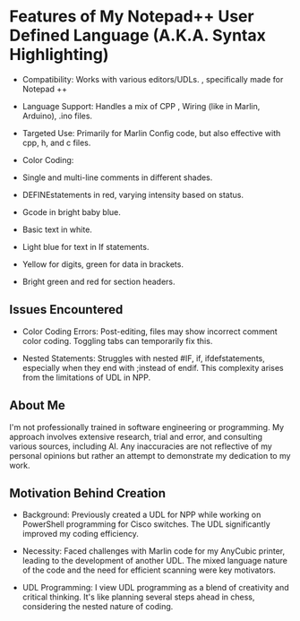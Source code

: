 # Features of My Notepad++ User Defined Language (A.K.A. Syntax Highlighting) 

- Compatibility: Works with various editors/UDLs. , specifically made for Notepad ++

- Language Support: Handles a mix of CPP , Wiring (like in Marlin, Arduino), .ino files.

- Targeted Use: Primarily for Marlin Config code, but also effective with cpp, h, and c files.

- Color Coding:

- Single and multi-line comments in different shades.

- DEFINEstatements in red, varying intensity based on status.

- Gcode in bright baby blue.

- Basic text in white.

- Light blue for text in If statements.

- Yellow for digits, green for data in brackets.

- Bright green and red for section headers.

## Issues Encountered

- Color Coding Errors: Post-editing, files may show incorrect comment color coding. Toggling tabs can temporarily fix this.

- Nested Statements: Struggles with nested #IF, if, ifdefstatements, especially when they end with ;instead of endif. This complexity arises from the limitations of UDL in NPP.

## About Me

I'm not professionally trained in software engineering or programming. My approach involves extensive research, trial and error, and consulting various sources, including AI. Any inaccuracies are not reflective of my personal opinions but rather an attempt to demonstrate my dedication to my work.

## Motivation Behind Creation

- Background: Previously created a UDL for NPP while working on PowerShell programming for Cisco switches. The UDL significantly improved my coding efficiency.

- Necessity: Faced challenges with Marlin code for my AnyCubic printer, leading to the development of another UDL. The mixed language nature of the code and the need for efficient scanning were key motivators.

- UDL Programming: I view UDL programming as a blend of creativity and critical thinking. It's like planning several steps ahead in chess, considering the nested nature of coding.
